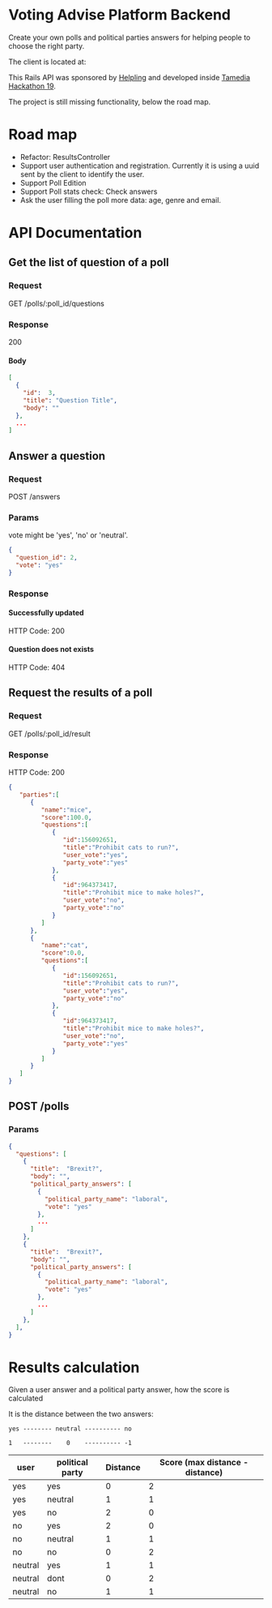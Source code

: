 # Voting Advise Platform Backend
Create your own polls and political parties answers for helping people to choose the right party.

The client is located at: 

This Rails API was sponsored by [Helpling](https://www.helpling.de/careers#positions) and 
developed inside [Tamedia Hackathon 19](https://harryf.github.io/tamedia-hackdays/). 

The project is still missing functionality, below the road map.

# Road map

* Refactor: ResultsController
* Support user authentication and registration. Currently it is using a uuid sent by the client
to identify the user. 
* Support Poll Edition
* Support Poll stats check: Check answers
* Ask the user filling the poll more data: age, genre and email.


# API Documentation

## Get the list of question of a poll
 
### Request 
GET /polls/:poll_id/questions
 
### Response
200
#### Body
```json
[
  {
    "id":  3,
    "title": "Question Title", 
    "body": ""
  },
  ...
]
```

## Answer a question 

### Request
POST /answers

### Params
vote might be 'yes', 'no' or 'neutral'.
```json
{
  "question_id": 2, 
  "vote": "yes"
}
```
### Response
#### Successfully updated
HTTP Code: 200
#### Question does not exists
HTTP Code: 404

## Request the results of a poll 
### Request 
GET /polls/:poll_id/result
### Response
HTTP Code: 200

```json
{  
   "parties":[  
      {  
         "name":"mice",
         "score":100.0,
         "questions":[  
            {  
               "id":156092651,
               "title":"Prohibit cats to run?",
               "user_vote":"yes",
               "party_vote":"yes"
            },
            {  
               "id":964373417,
               "title":"Prohibit mice to make holes?",
               "user_vote":"no",
               "party_vote":"no"
            }
         ]
      },
      {  
         "name":"cat",
         "score":0.0,
         "questions":[  
            {  
               "id":156092651,
               "title":"Prohibit cats to run?",
               "user_vote":"yes",
               "party_vote":"no"
            },
            {  
               "id":964373417,
               "title":"Prohibit mice to make holes?",
               "user_vote":"no",
               "party_vote":"yes"
            }
         ]
      }
   ]
}

```


## POST /polls
### Params
```json
{ 
  "questions": [
    { 
      "title":  "Brexit?",
      "body": "",
      "political_party_answers": [
        {
          "political_party_name": "laboral",
          "vote": "yes"
        },
        ...
      ]
    },
    { 
      "title":  "Brexit?",
      "body": "",
      "political_party_answers": [
        {
          "political_party_name": "laboral",
          "vote": "yes"
        },
        ...
      ]
    },
  ],
}
```

# Results calculation

Given a user answer and a political party answer, how the score is calculated

It is the distance between the two answers:
```
yes -------- neutral ---------- no

1   --------    0    ---------- -1

```


| user     | political party   | Distance  | Score (max distance - distance) |
|----------|-------------------|-----------|---------------------------------|
| yes      | yes               |    0      |                2                |
| yes      | neutral           |    1      |                1                |
| yes      | no                |    2      |                0                |
| no       | yes               |    2      |                0                |
| no       | neutral           |    1      |                1                |
| no       | no                |    0      |                2                |
| neutral  | yes               |    1      |                1                |
| neutral  | dont              |    0      |                2                |
| neutral  | no                |    1      |                1                |
